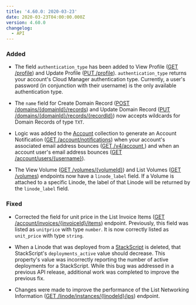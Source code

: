 ```yaml
---
title: '4.60.0: 2020-03-23'
date: 2020-03-23T04:00:00.000Z
version: 4.60.0
changelog:
  - API
---
```

### Added

- The field `authentication_type` has been added to View Profile ([GET /profile](https://www.linode.com/docs/api/profile/)) and Update Profile ([PUT /profile](https://www.linode.com/docs/api/profile/)). `authentication_type` returns your account's Cloud Manager authentication type. Currently, a user's password (in conjunction with their username) is the only available authentication type.

- The `name` field for Create Domain Record ([POST /domains/{domainId}/records](https://www.linode.com/docs/api/domains/)) and Update Domain Record ([PUT /domains/{domainId}/records/{recordId}](https://www.linode.com/docs/api/domains/)) now accepts wildcards for Domain Records of type `TXT`.

- Logic was added to the [Account](https://www.linode.com/docs/api/account/) collection to generate an Account Notification ([GET /account/notifications](https://www.linode.com/docs/api/account/)) when your account's associated email address bounces ([GET /v4/account ](https://www.linode.com/docs/api/account/)) and when an account user's email address bounces ([GET /account/users/{username}](https://www.linode.com/docs/api/account/)).

- The View Volume ([GET /volumes/{volumeId}](/api/v4/volumes-volume-id)) and List Volumes ([GET /volumes](/api/v4/volumes)) endpoints now have a `linode_label` field. If a Volume is attached to a specific Linode, the label of that Linode will be returned by the `linode_label` field.

### Fixed

- Corrected the field for unit price in the List Invoice Items ([GET /account/invoices/{invoiceId}/items](https://www.linode.com/docs/api/account/)) endpoint. Previously, this field was listed as `unitprice` with type `number`. It is now correctly listed as `unit_price` with type `string`.

- When a Linode that was deployed from a [StackScript](/api/v4/linode-stackscripts) is deleted, that StackScript's `deployments_active` value should decrease. This property's value was incorrectly reporting the number of active deployments for a StackScript. While this bug was addressed in a previous API release, additional work was completed to improve the previous fix.

- Changes were made to improve the performance of the List Networking Information ([GET /linode/instances/{linodeId}/ips](https://www.linode.com/docs/api/linode-instances/)) endpoint.